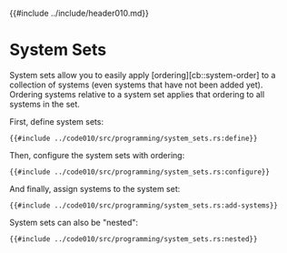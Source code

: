 {{#include ../include/header010.md}}

# System Sets

System sets allow you to easily apply [ordering][cb::system-order] to a
collection of systems (even systems that have not been added yet). Ordering
systems relative to a system set applies that ordering to all systems in the
set.

First, define system sets:

```rust,no_run,noplayground
{{#include ../code010/src/programming/system_sets.rs:define}}
```

Then, configure the system sets with ordering:

```rust,no_run,noplayground
{{#include ../code010/src/programming/system_sets.rs:configure}}
```

And finally, assign systems to the system set:

```rust,no_run,noplayground
{{#include ../code010/src/programming/system_sets.rs:add-systems}}
```

System sets can also be "nested":

```rust,no_run,noplayground
{{#include ../code010/src/programming/system_sets.rs:nested}}
```
